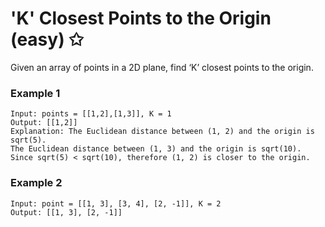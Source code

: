 # 'K' Closest Points to the Origin (easy) ✩

Given an array of points in a 2D plane, find ‘K’ closest points to the origin.

### Example 1
```
Input: points = [[1,2],[1,3]], K = 1
Output: [[1,2]]
Explanation: The Euclidean distance between (1, 2) and the origin is sqrt(5).
The Euclidean distance between (1, 3) and the origin is sqrt(10).
Since sqrt(5) < sqrt(10), therefore (1, 2) is closer to the origin.
```

### Example 2
```
Input: point = [[1, 3], [3, 4], [2, -1]], K = 2
Output: [[1, 3], [2, -1]]
```

